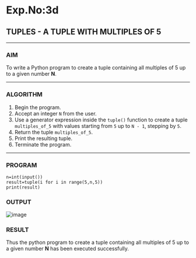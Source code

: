 # Exp.No:3d  
## TUPLES - A TUPLE WITH MULTIPLES OF 5

---

### AIM  
To write a Python program to create a tuple containing all multiples of 5 up to a given number **N**.

---

### ALGORITHM

1. Begin the program.  
2. Accept an integer `N` from the user.  
3. Use a generator expression inside the `tuple()` function to create a tuple `multiples_of_5` with values starting from `5` up to `N - 1`, stepping by `5`.  
4. Return the tuple `multiples_of_5`.  
5. Print the resulting tuple.  
6. Terminate the program.

---

### PROGRAM

```
n=int(input())
result=tuple(i for i in range(5,n,5))
print(result)
```

### OUTPUT
![image](https://github.com/user-attachments/assets/51db792a-8d82-4d2c-8e83-2489109a028c)


### RESULT
Thus the python program to create a tuple containing all multiples of 5 up to a given number **N** has been executed successfully.

